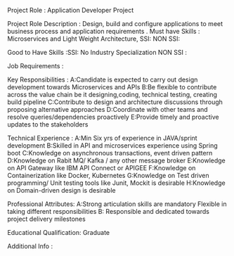 Project Role : Application Developer Project

Project Role Description : Design, build and configure applications to meet business process and application requirements . Must have Skills : Microservices and Light Weight Architecture, SSI: NON SSI:

Good to Have Skills :SSI: No Industry Specialization NON SSI :

Job Requirements :

Key Responsibilities : A:Candidate is expected to carry out design development towards Microservices and APIs B:Be flexible to contribute across the value chain be it designing,coding, technical testing, creating build pipeline C:Contribute to design and architecture discussions through proposing alternative approaches D:Coordinate with other teams and resolve queries/dependencies proactively E:Provide timely and proactive updates to the stakeholders

Technical Experience : A:Min Six yrs of experience in JAVA/sprint development B:Skilled in API and microservices experience using Spring boot C:Knowledge on asynchronous transactions, event driven pattern D:Knowledge on Rabit MQ/ Kafka / any other message broker E:Knowledge on API Gateway like IBM API Connect or APIGEE F:Knowledge on Containerization like Docker, Kubernetes G:Knowledge on Test driven programming/ Unit testing tools like Junit, Mockit is desirable H:Knowledge on Domain-driven design is desirable

Professional Attributes: A:Strong articulation skills are mandatory Flexible in taking different responsibilities B: Responsible and dedicated towards project delivery milestones

Educational Qualification: Graduate

Additional Info :
